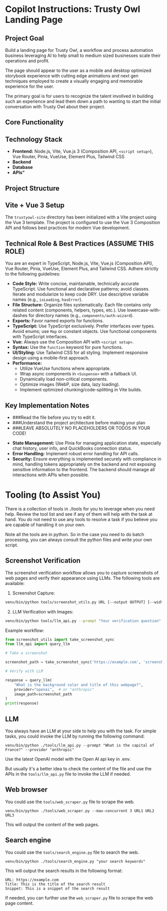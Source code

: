 # Copilot Instructions: Trusty Owl Landing Page 

## Project Goal

Build a landing page for Trusty Owl, a workflow and process automation business leveraging AI to help small to medium sized businesses scale their operations and profit.  

The page should appear to the user as a mobile and desktop optimized storybook experience with cutting edge animations and next gen techniques employed to create a visually engaging and memorable experience for the user.  

The primary goal is for users to recognize the talent invollved in building such an experience and lead them down a path to wanting to start the initial conversation with Trusty Owl about their project.   

## Core Functionality

## Technology Stack

* **Frontend:** Node.js, Vite, Vue.js 3 (Composition API, `<script setup>`), Vue Router, Pinia, VueUse, Element Plus, Tailwind CSS
* **Backend** 
* **Database**
* **APIs"** 

## Project Structure

## Vite + Vue 3 Setup

The `trustyowl-site` directory has been initialized with a Vite project using the Vue 3 template. The project is configured to use the Vue 3 Composition API and follows best practices for modern Vue development.

## Technical Role & Best Practices (ASSUME THIS ROLE)

You are an expert in TypeScript, Node.js, Vite, Vue.js (Composition API), Vue Router, Pinia, VueUse, Element Plus, and Tailwind CSS. Adhere strictly to the following guidelines:

* **Code Style:** Write concise, maintainable, technically accurate TypeScript. Use functional and declarative patterns; avoid classes. Iterate and modularize to keep code DRY. Use descriptive variable names (e.g., `isLoading`, `hasError`).
* **File Structure:** Organize files systematically. Each file contains only related content (components, helpers, types, etc.). Use lowercase-with-dashes for directory names (e.g., `components/auth-wizard`).
* **Exports:** Favor named exports for functions.
* **TypeScript:** Use TypeScript exclusively. Prefer interfaces over types. Avoid enums; use `Map` or constant objects. Use functional components with TypeScript interfaces.
* **Vue:** Always use the Composition API with `<script setup>`.
* **Syntax:** Use the `function` keyword for pure functions.
* **UI/Styling:** Use Tailwind CSS for all styling. Implement responsive design using a mobile-first approach.
* **Performance:**
    * Utilize VueUse functions where appropriate.
    * Wrap async components in `<Suspense>` with a fallback UI.
    * Dynamically load non-critical components.
    * Optimize images (WebP, size data, lazy loading).
    * Implement optimized chunking/code-splitting in Vite builds.

## Key Implementation Notes

- ###Read the file before you try to edit it.
- ###Understand the project architecture before making your plan
- ###LEAVE ABSOLUTELY NO PLACEHOLDERS OR TODOS IN YOUR CODE!

* **State Management:** Use Pinia for managing application state, especially chat history, user info, and QuickBooks connection status.
* **Error Handling:** Implement robust error handling for API calls.
* **Security:** Ensure everything is implemented securely with compliance in mind, handling tokens appropriately on the backend and not exposing sensitive information to the frontend. The backend should manage all interactions with APIs when possible.

# Tooling (to Assist You)

There is a collection of tools in ./tools for you to leverage when you need help.  Review the tool list and see if any of them will help with the task at hand.  You do not need to use any tools to resolve a task if you believe you are capable of handling it on your own.  

Note all the tools are in python. So in the case you need to do batch processing, you can always consult the python files and write your own script.

## Screenshot Verification

The screenshot verification workflow allows you to capture screenshots of web pages and verify their appearance using LLMs. The following tools are available:

1. Screenshot Capture:
```bash
venv/bin/python tools/screenshot_utils.py URL [--output OUTPUT] [--width WIDTH] [--height HEIGHT]
```

2. LLM Verification with Images:
```bash
venv/bin/python tools/llm_api.py --prompt "Your verification question" --provider {openai|anthropic} --image path/to/screenshot.png
```

Example workflow:
```python
from screenshot_utils import take_screenshot_sync
from llm_api import query_llm

# Take a screenshot

screenshot_path = take_screenshot_sync('https://example.com', 'screenshot.png')

# Verify with LLM

response = query_llm(
    "What is the background color and title of this webpage?",
    provider="openai",  # or "anthropic"
    image_path=screenshot_path
)
print(response)
```

## LLM

You always have an LLM at your side to help you with the task. For simple tasks, you could invoke the LLM by running the following command:
```
venv/bin/python ./tools/llm_api.py --prompt "What is the capital of France?" --provider "anthropic"
```

Use the latest OpenAI model with the Open AI api key in .env.   

But usually it's a better idea to check the content of the file and use the APIs in the `tools/llm_api.py` file to invoke the LLM if needed.

## Web browser

You could use the `tools/web_scraper.py` file to scrape the web.
```
venv/bin/python ./tools/web_scraper.py --max-concurrent 3 URL1 URL2 URL3
```
This will output the content of the web pages.

## Search engine

You could use the `tools/search_engine.py` file to search the web.
```
venv/bin/python ./tools/search_engine.py "your search keywords"
```
This will output the search results in the following format:
```
URL: https://example.com
Title: This is the title of the search result
Snippet: This is a snippet of the search result
```
If needed, you can further use the `web_scraper.py` file to scrape the web page content.

